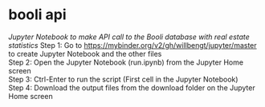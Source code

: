 # booli api
*Jupyter Notebook to make API call to the Booli database with real estate statistics*
Step 1: Go to https://mybinder.org/v2/gh/willbengt/jupyter/master to create Jupyter Notebook and the other files
<br/>
Step 2: Open the Jupyter Notebook (run.ipynb) from the Jupyter Home screen
<br/>
Step 3: Ctrl-Enter to run the script (First cell in the Jupyter Notebook)
<br/>
Step 4: Download the output files from the download folder on the Jupyter Home screen